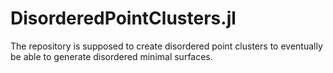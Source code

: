 # DisorderedPointClusters.jl
 The repository is supposed to create disordered point clusters to eventually be able to generate disordered minimal surfaces.
